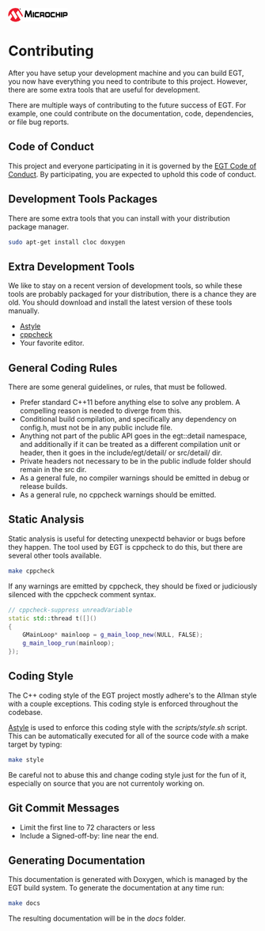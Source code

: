 ![Microchip](docs/src/microchip_logo.png)

# Contributing

After you have setup your development machine and you can build EGT, you now have
everything you need to contribute to this project.  However, there are some
extra tools that are useful for development.

There are multiple ways of contributing to the future success of EGT.  For
example,  one could contribute on the documentation, code, dependencies, or file
bug reports.

## Code of Conduct

This project and everyone participating in it is governed by the
[EGT Code of Conduct](CODE_OF_CONDUCT.md). By participating, you are expected to
uphold this code of conduct.

## Development Tools Packages

There are some extra tools that you can install with your distribution package
manager.

```sh
sudo apt-get install cloc doxygen
```

## Extra Development Tools

We like to stay on a recent version of development tools, so while these tools
are probably packaged for your distribution, there is a chance they are old.
You should download and install the latest version of these tools manually.

- <a href="http://astyle.sourceforge.net/">Astyle</a>
- <a href="http://cppcheck.sourceforge.net/">cppcheck</a>
- Your favorite editor.

## General Coding Rules

There are some general guidelines, or rules, that must be followed.

- Prefer standard C++11 before anything else to solve any problem.  A compelling
reason is needed to diverge from this.
- Conditional build compilation, and specifically any dependency on config.h,
must not be in any public include file.
- Anything not part of the public API goes in the egt::detail namespace, and
additionally if it can be treated as a different compilation unit or header,
then it goes in the include/egt/detail/ or src/detail/ dir.
- Private headers not necessary to be in the public indlude folder should remain
in the src dir.
- As a general fule, no compiler warnings should be emitted in debug or release
builds.
- As a general rule, no cppcheck warnings should be emitted.

## Static Analysis

Static analysis is useful for detecting unexpectd behavior or bugs before they
happen.  The tool used by EGT is cppcheck to do this, but there are several other
tools available.

```sh
make cppcheck
```

If any warnings are emitted by cppcheck, they should be fixed or judiciously
silenced with the cppcheck comment syntax.

```cpp
// cppcheck-suppress unreadVariable
static std::thread t([]()
{
    GMainLoop* mainloop = g_main_loop_new(NULL, FALSE);
    g_main_loop_run(mainloop);
});
```

## Coding Style

The C++ coding style of the EGT project mostly adhere's to the Allman style with
a couple exceptions.  This coding style is enforced throughout the codebase.

<a href="http://astyle.sourceforge.net/">Astyle</a> is used to enforce this
coding style with the *scripts/style.sh* script. This can be automatically
executed for all of the source code with a make target by typing:

```sh
make style
```

Be careful not to abuse this and change coding style just for the fun of it,
especially on source that you are not currentoly working on.

## Git Commit Messages

- Limit the first line to 72 characters or less
- Include a Signed-off-by: line near the end.

## Generating Documentation

This documentation is generated with Doxygen, which is managed by the EGT build
system.  To generate the documentation at any time run:

```sh
make docs
```

The resulting documentation will be in the *docs* folder.

